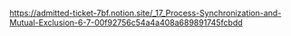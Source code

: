 https://admitted-ticket-7bf.notion.site/_17_Process-Synchronization-and-Mutual-Exclusion-6-7-00f92756c54a4a408a689891745fcbdd